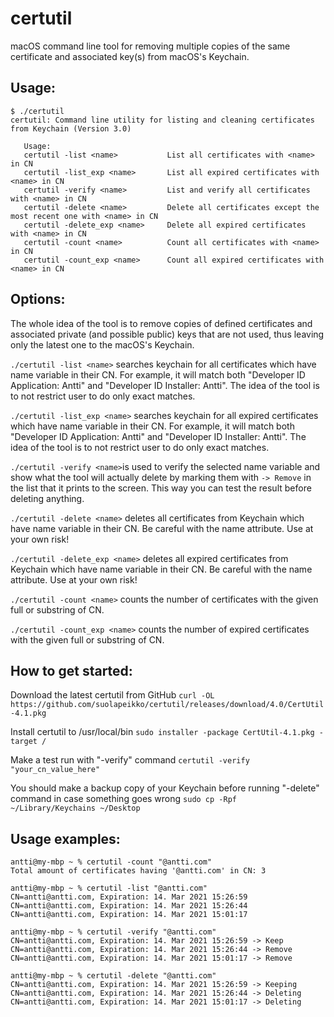 # certutil
macOS command line tool for removing multiple copies of the same certificate and associated key(s) from macOS's Keychain.

## Usage:
```
$ ./certutil
certutil: Command line utility for listing and cleaning certificates from Keychain (Version 3.0)

   Usage:
   certutil -list <name>           List all certificates with <name> in CN
   certutil -list_exp <name>       List all expired certificates with <name> in CN
   certutil -verify <name>         List and verify all certificates with <name> in CN
   certutil -delete <name>         Delete all certificates except the most recent one with <name> in CN
   certutil -delete_exp <name>     Delete all expired certificates with <name> in CN
   certutil -count <name>          Count all certificates with <name> in CN
   certutil -count_exp <name>      Count all expired certificates with <name> in CN
```

## Options:
The whole idea of the tool is to remove copies of defined certificates and associated private (and possible public) keys that are not used, thus leaving only the latest one to the macOS's Keychain.

`./certutil -list <name>` searches keychain for all certificates which have name variable in their CN. For example, it will match both "Developer ID Application: Antti" and "Developer ID Installer: Antti". The idea of the tool is to not restrict user to do only exact matches.

`./certutil -list_exp <name>` searches keychain for all expired certificates which have name variable in their CN. For example, it will match both "Developer ID Application: Antti" and "Developer ID Installer: Antti". The idea of the tool is to not restrict user to do only exact matches.

`./certutil -verify <name>`is used to verify the selected name variable and show what the tool will actually delete by marking them with `-> Remove` in the list that it prints to the screen. This way you can test the result before deleting anything.

`./certutil -delete <name>` deletes all certificates from Keychain which have name variable in their CN. Be careful with the name attribute. Use at your own risk!

`./certutil -delete_exp <name>` deletes all expired certificates from Keychain which have name variable in their CN. Be careful with the name attribute. Use at your own risk!

`./certutil -count <name>` counts the number of certificates with the given full or substring of CN.

`./certutil -count_exp <name>` counts the number of expired certificates with the given full or substring of CN.

## How to get started:
Download the latest certutil from GitHub
`curl -OL https://github.com/suolapeikko/certutil/releases/download/4.0/CertUtil-4.1.pkg`

Install certutil to /usr/local/bin
`sudo installer -package CertUtil-4.1.pkg -target /`

Make a test run with "-verify" command
`certutil -verify "your_cn_value_here"`

You should make a backup copy of your Keychain before running "-delete" command in case something goes wrong
`sudo cp -Rpf ~/Library/Keychains ~/Desktop`

## Usage examples:
```
antti@my-mbp ~ % certutil -count "@antti.com"
Total amount of certificates having '@antti.com' in CN: 3

antti@my-mbp ~ % certutil -list "@antti.com"
CN=antti@antti.com, Expiration: 14. Mar 2021 15:26:59
CN=antti@antti.com, Expiration: 14. Mar 2021 15:26:44
CN=antti@antti.com, Expiration: 14. Mar 2021 15:01:17

antti@my-mbp ~ % certutil -verify "@antti.com"
CN=antti@antti.com, Expiration: 14. Mar 2021 15:26:59 -> Keep
CN=antti@antti.com, Expiration: 14. Mar 2021 15:26:44 -> Remove
CN=antti@antti.com, Expiration: 14. Mar 2021 15:01:17 -> Remove

antti@my-mbp ~ % certutil -delete "@antti.com" 
CN=antti@antti.com, Expiration: 14. Mar 2021 15:26:59 -> Keeping
CN=antti@antti.com, Expiration: 14. Mar 2021 15:26:44 -> Deleting
CN=antti@antti.com, Expiration: 14. Mar 2021 15:01:17 -> Deleting
```
